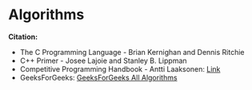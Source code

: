 # Algorithms  

**Citation:**  
- The C Programming Language - Brian Kernighan and Dennis Ritchie  
- C++ Primer - Josee Lajoie and Stanley B. Lippman  
- Competitive Programming Handbook - Antti Laaksonen: [Link](https://cses.fi/book/index.php)     
- GeeksForGeeks: [GeeksForGeeks All Algorithms](https://www.geeksforgeeks.org/fundamentals-of-algorithms/)  
